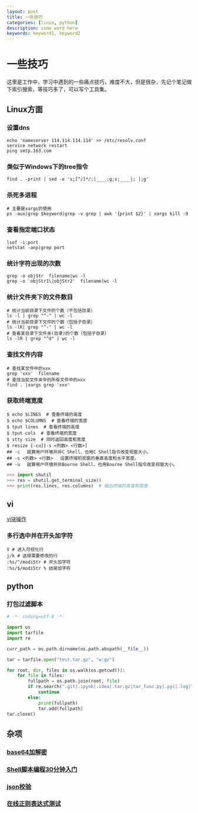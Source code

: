 ```yaml
---
layout: post
title: 一些技巧
categories: [linux, python]
description: some word here
keywords: keyword1, keyword2
---
```


# 一些技巧

这里是工作中，学习中遇到的一些痛点技巧，难度不大，但是很杂，先记个笔记做下索引搜索，等技巧多了，可以写个工具集。

## Linux方面

### 设置dns

```shell
echo 'nameserver 114.114.114.114' >> /etc/resolv.conf
service network restart
ping smtp.163.com
```

###  类似于Windows下的tree指令

```shell
find . -print | sed -e 's;[^/]*/;|____;g;s;____|; |;g'
```

### 杀死多进程

```shell
# 主要是xargs的使用
ps -aux|grep $keyword|grep -v grep | awk '{print $2}' | xargs kill -9
```

### 查看指定端口状态

```shell
lsof -i:port
netstat -anp|grep port
```

### 统计字符出现的次数

```shell
grep -o objStr  filename|wc -l
grep -o 'objStr1\|objStr2'  filename|wc -l
```

### 统计文件夹下的文件数目

```shell
# 统计当前目录下文件的个数（不包括目录）
ls -l | grep "^-" | wc -l
# 统计当前目录下文件的个数（包括子目录）
ls -lR| grep "^-" | wc -l
# 查看某目录下文件夹(目录)的个数（包括子目录）
ls -lR | grep "^d" | wc -l
```

### 查找文件内容

```shell
# 查找某文件中的xxx
grep 'xxx'  filename
# 查找当前文件夹中的所有文件中的xxx
find . |xargs grep 'xxx'
```

### 获取终端宽度

```shell
$ echo $LINES  # 查看终端的高度
$ echo $COLUMNS  # 查看终端的宽度
$ tput lines  # 查看终端的高度
$ tput cols  # 查看终端的宽度
$ stty size  # 同时返回高度和宽度
$ resize [-cu][-s <列数> <行数>]
## -c 　就算用户环境并非C Shell，也用C Shell指令改变视窗大小。
## -s <列数> <行数> 　设置终端机视窗的垂直高度和水平宽度。
## -u 　就算用户环境并非Bourne Shell，也用Bourne Shell指令改变视窗大小。
```

```python
>>> import shutil
>>> res = shutil.get_terminal_size()
>>> print(res.lines, res.columns)  # 输出终端的高度和宽度
```

## vi
[vi块操作](https://blog.csdn.net/sinat_36053757/article/details/78183506)
### 多行选中并在开头加字符
```vi
V # 进入可视化行
j/k # 选择需要修改的行
:%s/^/modiStr # 开头加字符
:%s/$/modiStr % 结尾加字符
```

## python

### 打包过滤脚本
```python
# -*- coding=utf-8 -*-

import os
import tarfile
import re

curr_path = os.path.dirname(os.path.abspath(__file__))

tar = tarfile.open("test.tar.gz", "w:gz")

for root, dir, files in os.walk(os.getcwd()):
    for file in files:
        fullpath = os.path.join(root, file)
        if re.search(".git|.ipynb|.idea|.tar.gz|tar_func.py|.pyc|.log|", fullpath):
            continue
        else:
            print(fullpath)
            tar.add(fullpath)
tar.close()
```

## 杂项
### [base64加解密](https://www.bejson.com/enc/base64/)

### [Shell脚本编程30分钟入门](https://github.com/qinjx/30min_guides/blob/master/shell.md)

### [json校验](https://www.bejson.com/)

### [在线正则表达式测试](http://tool.oschina.net/regex)
